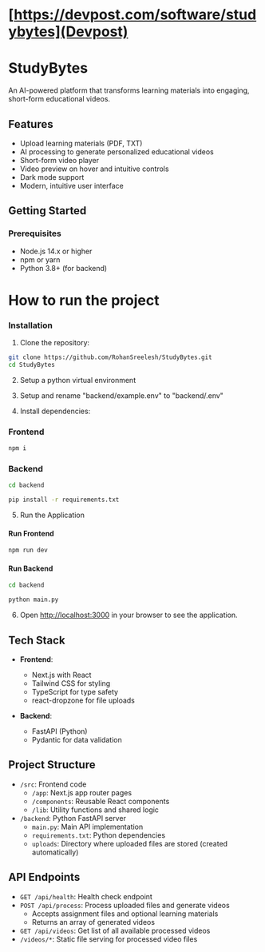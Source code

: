 # [https://devpost.com/software/studybytes](Devpost)

# StudyBytes

An AI-powered platform that transforms learning materials into engaging, short-form educational videos.

## Features

- Upload learning materials (PDF, TXT)
- AI processing to generate personalized educational videos
- Short-form video player
- Video preview on hover and intuitive controls
- Dark mode support
- Modern, intuitive user interface

## Getting Started

### Prerequisites

- Node.js 14.x or higher
- npm or yarn
- Python 3.8+ (for backend)

# How to run the project

### Installation

1. Clone the repository:
```bash
git clone https://github.com/RohanSreelesh/StudyBytes.git
cd StudyBytes
```

2. Setup a python virtual environment

3. Setup and rename "backend/example.env" to "backend/.env"

4. Install dependencies:

### Frontend

```bash
npm i
```

### Backend

```bash
cd backend

pip install -r requirements.txt
```

5. Run the Application

#### Run Frontend

```bash
npm run dev
```

#### Run Backend

```bash
cd backend

python main.py
```

6. Open [http://localhost:3000](http://localhost:3000) in your browser to see the application.

## Tech Stack

- **Frontend**:
  - Next.js with React
  - Tailwind CSS for styling
  - TypeScript for type safety
  - react-dropzone for file uploads

- **Backend**:
  - FastAPI (Python)
  - Pydantic for data validation

## Project Structure

- `/src`: Frontend code
  - `/app`: Next.js app router pages
  - `/components`: Reusable React components
  - `/lib`: Utility functions and shared logic
- `/backend`: Python FastAPI server
  - `main.py`: Main API implementation
  - `requirements.txt`: Python dependencies
  - `uploads`: Directory where uploaded files are stored (created automatically)

## API Endpoints

- `GET /api/health`: Health check endpoint
- `POST /api/process`: Process uploaded files and generate videos
  - Accepts assignment files and optional learning materials
  - Returns an array of generated videos
- `GET /api/videos`: Get list of all available processed videos
- `/videos/*`: Static file serving for processed video files
